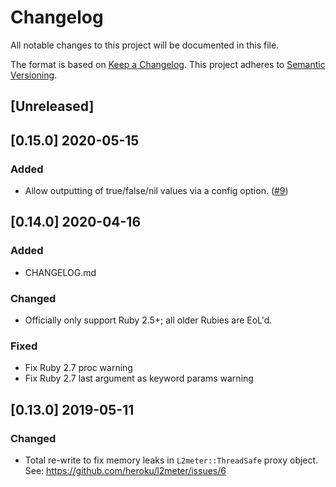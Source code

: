 # Changelog
All notable changes to this project will be documented in this file.

The format is based on [Keep a Changelog](https://keepachangelog.com/en/1.0.0/).
This project adheres to [Semantic Versioning](https://semver.org/spec/v2.0.0.html).

## [Unreleased]

## [0.15.0] 2020-05-15

### Added
- Allow outputting of true/false/nil values via a config option. ([#9](https://github.com/heroku/l2meter/pull/9))

## [0.14.0] 2020-04-16

### Added
- CHANGELOG.md

### Changed
- Officially only support Ruby 2.5+; all older Rubies are EoL'd.

### Fixed
- Fix Ruby 2.7 proc warning
- Fix Ruby 2.7 last argument as keyword params warning

## [0.13.0] 2019-05-11

### Changed
- Total re-write to fix memory leaks in `L2meter::ThreadSafe` proxy object. See: https://github.com/heroku/l2meter/issues/6
